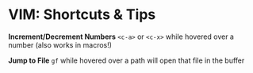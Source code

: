 # VIM: Shortcuts & Tips

**Increment/Decrement Numbers**
`<c-a>` or `<c-x>` while hovered over a number (also works in macros!)

**Jump to File**
`gf` while hovered over a path will open that file in the buffer
